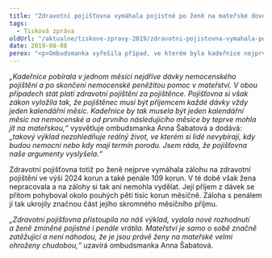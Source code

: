 ```yaml
---
title: "Zdravotní pojišťovna vymáhala pojistné po ženě na mateřské dovolené. Pomohl až zásah ombudsmanky"
tags:
  - Tisková zpráva
oldUrl: "/aktualne/tiskove-zpravy-2019/zdravotni-pojistovna-vymahala-pojistne-po-zene-na-materske-dovolene-pomohl-az-zasah-omb"
date: 2019-08-08
perex: "<p>Ombudsmanka vyřešila případ, ve kterém byla kadeřnice nejprve několik měsíců nemocná a následně nastoupila na mateřskou dovolenou, protože se blížil termín porodu. Zaměstnanci takový přechod v podstatě nezaznamenají. Žena však pracovala jako osoba samostatně výdělečná činná (OSVČ) a dostala se kvůli přechodu z nemocenské na mateřskou do konfliktu se zdravotní pojišťovnou, která po ní chtěla uhradit minimální zálohu pojistného. V obou případech však za ní měl pojistné uhradit stát. Problém se podařilo vyřešit díky zásahu ombudsmanky. </p>"
---
```


<!-- imported from the old website -->

<p><i>„Kadeřnice pobírala v jednom měsíci nejdříve dávky nemocenského pojištění a po skončení nemocenské peněžitou pomoc v mateřství. V obou případech stát platí zdravotní pojištění za pojištěnce. Pojišťovna si však zákon vyložila tak, že pojištěnec musí být příjemcem každé dávky vždy jeden kalendářní měsíc. Kadeřnice by tak musela být jeden kalendářní měsíc na nemocenské a od prvního následujícího měsíce by teprve mohla jít na mateřskou,“ </i>vysvětluje ombudsmanka Anna Šabatová a dodává: <i>„takový výklad nezohledňuje reálný život, ve kterém si lidé nevybírají, kdy budou nemocní nebo kdy mají termín porodu. Jsem ráda, že pojišťovna naše argumenty vyslyšela.“</i></p> <p>Zdravotní pojišťovna totiž po ženě nejprve vymáhala zálohu na zdravotní pojištění ve výši 2024 korun a také penále 109 korun. V té době však žena nepracovala a na zálohy si tak ani nemohla vydělat. Její příjem z dávek se přitom pohyboval okolo pouhých pěti tisíc korun měsíčně. Záloha s penálem jí tak ukrojily značnou část jejího skromného měsíčního příjmu.</p> <p><i>„Zdravotní pojišťovna přistoupila na náš výklad, vydala nové rozhodnutí a ženě zmíněné pojistné i penále vrátila. Mateřství je samo o sobě značně zatěžující a není náhodou, že je jsou právě ženy na mateřské velmi ohroženy chudobou,“</i> uzavírá ombudsmanka Anna Šabatová.  </p>
